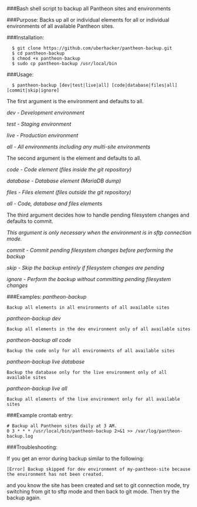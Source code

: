 ###Bash shell script to backup all Pantheon sites and environments

###Purpose:
  Backs up all or individual elements for all or individual environments of all available Pantheon sites.

###Installation:

```
  $ git clone https://github.com/uberhacker/pantheon-backup.git
  $ cd pantheon-backup
  $ chmod +x pantheon-backup
  $ sudo cp pantheon-backup /usr/local/bin
```

###Usage:

```
  $ pantheon-backup [dev|test|live|all] [code|database|files|all] [commit|skip|ignore]
```

  The first argument is the environment and defaults to all.

  *dev - Development environment*

  *test - Staging environment*

  *live - Production environment*

  *all - All environments including any multi-site environments*

  The second argument is the element and defaults to all.

  *code - Code element (files inside the git repository)*

  *database - Database element (MariaDB dump)*

  *files - Files element (files outside the git repository)*

  *all - Code, database and files elements*

  The third argument decides how to handle pending filesystem changes and defaults to commit.

  *This argument is only necessary when the environment is in sftp connection mode.*

  *commit - Commit pending filesystem changes before performing the backup*

  *skip - Skip the backup entirely if filesystem changes are pending*

  *ignore - Perform the backup without committing pending filesystem changes*

###Examples:
  *pantheon-backup*

    Backup all elements in all environments of all available sites

  *pantheon-backup dev*

    Backup all elements in the dev environment only of all available sites

  *pantheon-backup all code*

    Backup the code only for all environments of all available sites

  *pantheon-backup live database*

    Backup the database only for the live environment only of all available sites

  *pantheon-backup live all*

    Backup all elements of the live environment only for all available sites

###Example crontab entry:

```
# Backup all Pantheon sites daily at 3 AM.
0 3 * * * /usr/local/bin/pantheon-backup 2>&1 >> /var/log/pantheon-backup.log
```

###Troubleshooting:

  If you get an error during backup similar to the following:
  ```
  [Error] Backup skipped for dev environment of my-pantheon-site because the environment has not been created.
  ```
  and you know the site has been created and set to git connection mode, try switching from git to sftp mode and then back to git mode.
  Then try the backup again.
